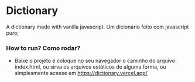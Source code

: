 # Dictionary

A dictionary made with vanilla javascript. Um dicionário feito com javascript puro;

### How to run? Como rodar?
- Baixe o projeto e coloque no seu navegador o caminho do arquivo index.html, ou sirva os arquivos estáticos de alguma forma, ou simplesmente acesse em https://dictionary.vercel.app/

